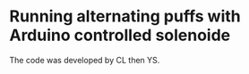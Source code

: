 # Running alternating puffs with Arduino controlled solenoide

The code was developed by CL then YS. 
